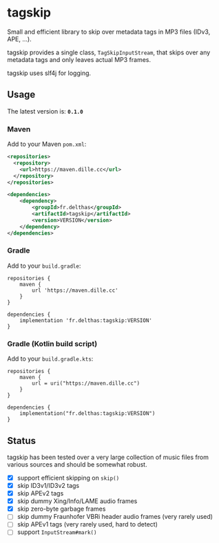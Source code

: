 # tagskip

Small and efficient library to skip over metadata tags in MP3 files (IDv3, APE, ...).

tagskip provides a single class, `TagSkipInputStream`, that skips over any metadata tags and only leaves actual MP3 frames.

tagskip uses slf4j for logging.

## Usage

The latest version is: **`0.1.0`**

### Maven

Add to your Maven `pom.xml`:
```xml
<repositories>
  <repository>
    <url>https://maven.dille.cc</url>
  </repository>
</repositories>

<dependencies>
    <dependency>
        <groupId>fr.delthas</groupId>
        <artifactId>tagskip</artifactId>
        <version>VERSION</version>
    </dependency>
</dependencies>
```

### Gradle

Add to your `build.gradle`:

```
repositories {
    maven {
        url 'https://maven.dille.cc'
    }
}

dependencies {
    implementation 'fr.delthas:tagskip:VERSION'
}
```

### Gradle (Kotlin build script)

Add to your `build.gradle.kts`:

```
repositories {
    maven {
        url = uri("https://maven.dille.cc")
    }
}

dependencies {
    implementation("fr.delthas:tagskip:VERSION")
}
```

## Status

tagskip has been tested over a very large collection of music files from various sources and should be somewhat robust.

- [x] support efficient skipping on `skip()`
- [x] skip ID3v1/ID3v2 tags
- [x] skip APEv2 tags
- [x] skip dummy Xing/Info/LAME audio frames
- [x] skip zero-byte garbage frames
- [ ] skip dummy Fraunhofer VBRi header audio frames (very rarely used)
- [ ] skip APEv1 tags (very rarely used, hard to detect)
- [ ] support `InputStream#mark()`
